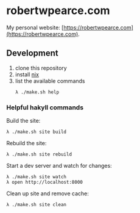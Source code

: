 # robertwpearce.com
My personal website: [https://robertwpearce.com](https://robertwpearce.com).

## Development
1. clone this repository
1. install [nix](https://nixos.org/nix/)
1. list the available commands
   ```
   λ ./make.sh help
   ```

### Helpful hakyll commands
Build the site:
```
λ ./make.sh site build
```

Rebuild the site:
```
λ ./make.sh site rebuild
```

Start a dev server and watch for changes:
```
λ ./make.sh site watch
λ open http://localhost:8000
```

Clean up site and remove cache:
```
λ ./make.sh site clean
```
